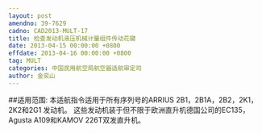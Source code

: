 ```yaml
---
layout: post
amendno: 39-7629
cadno: CAD2013-MULT-17
title: 检查发动机液压机械计量组件传动花键
date: 2013-04-15 00:00:00 +0800
effdate: 2013-04-16 00:00:00 +0800
tag: MULT
categories: 中国民用航空局航空器适航审定司
author: 金奕山
---
```


##适用范围:
本适航指令适用于所有序列号的ARRIUS 2B1，2B1A，2B2，2K1， 2K2和2G1 发动机。
这些发动机装于但不限于欧洲直升机德国公司的EC135，Agusta A109和KAMOV 226T双发直升机。

